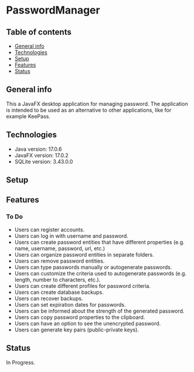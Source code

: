 # PasswordManager

## Table of contents
* [General info](#general-info)
* [Technologies](#technologies)
* [Setup](#setup)
* [Features](#features)
* [Status](#status)

## General info
This a JavaFX desktop application for managing password. The application is intended to be used as an alternative to other applications, like for example KeePass.

## Technologies
* Java version: 17.0.6
* JavaFX version: 17.0.2
* SQLite version: 3.43.0.0

## Setup


## Features


### To Do
* Users can register accounts.
* Users can log in with username and password.
* Users can create password entities that have different properties (e.g. name, username, password, url, etc.)
* Users can organize password entities in separate folders.
* Users can remove password entities.
* Users can type passwords manually or autogenerate passwords.
* Users can customize the criteria used to autogenerate passwords (e.g. length, number to characters, etc.).
* Users can create different profiles for password criteria.
* Users can create database backups.
* Users can recover backups.
* Users can set expiration dates for passwords.
* Users can be informed about the strength of the generated password.
* Users can copy password properties to the clipboard.
* Users can have an option to see the unencrypted password.
* Users can generate key pairs (public-private keys).

## Status

In Progress.
